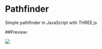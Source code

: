 # Pathfinder
Simple pathfinder in JavaScript with THREE.js

##Preview:

![](https://www.lxdovic.fr/assets/2022-07-29%2022-30-22.gif)
